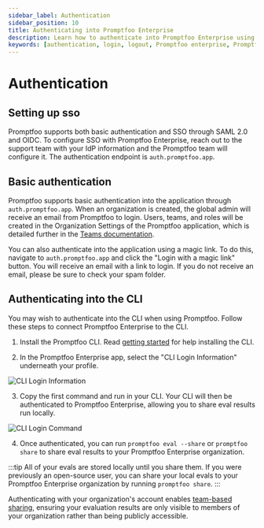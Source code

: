 ```yaml
---
sidebar_label: Authentication
sidebar_position: 10
title: Authenticating into Promptfoo Enterprise
description: Learn how to authenticate into Promptfoo Enterprise using SSO, basic authentication, and CLI methods
keywords: [authentication, login, logout, Promptfoo enterprise, Promptfoo app, sso, saml, oidc]
---
```


# Authentication

## Setting up sso

Promptfoo supports both basic authentication and SSO through SAML 2.0 and OIDC. To configure SSO with Promptfoo Enterprise, reach out to the support team with your IdP information and the Promptfoo team will configure it. The authentication endpoint is `auth.promptfoo.app`.

## Basic authentication

Promptfoo supports basic authentication into the application through `auth.promptfoo.app`. When an organization is created, the global admin will receive an email from Promptfoo to login. Users, teams, and roles will be created in the Organization Settings of the Promptfoo application, which is detailed further in the [Teams documentation](./teams.md).

You can also authenticate into the application using a magic link. To do this, navigate to `auth.promptfoo.app` and click the "Login with a magic link" button. You will receive an email with a link to login. If you do not receive an email, please be sure to check your spam folder.

## Authenticating into the CLI

You may wish to authenticate into the CLI when using Promptfoo. Follow these steps to connect Promptfoo Enterprise to the CLI.

1. Install the Promptfoo CLI. Read [getting started](/docs/getting-started/) for help installing the CLI.

2. In the Promptfoo Enterprise app, select the "CLI Login Information" underneath your profile.

![CLI Login Information](/img/enterprise-docs/CLI-login-setting.png)

3. Copy the first command and run in your CLI. Your CLI will then be authenticated to Promptfoo Enterprise, allowing you to share eval results run locally.

![CLI Login Command](/img/enterprise-docs/CLI-login-key.png)

4. Once authenticated, you can run `promptfoo eval --share` or `promptfoo share` to share eval results to your Promptfoo Enterprise organization.

:::tip
All of your evals are stored locally until you share them. If you were previously an open-source user, you can share your local evals to your Promptfoo Enterprise organization by running `promptfoo share`.
:::

Authenticating with your organization's account enables [team-based sharing](/docs/usage/sharing#enterprise-sharing), ensuring your evaluation results are only visible to members of your organization rather than being publicly accessible.

